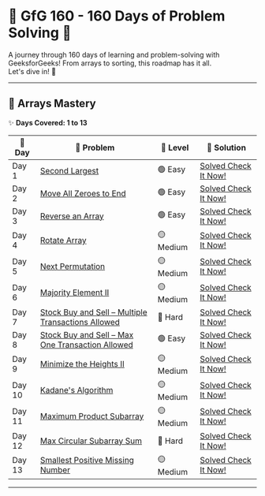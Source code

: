 # 🐤 GfG 160 - 160 Days of Problem Solving 🐤

A journey through 160 days of learning and problem-solving with GeeksforGeeks! From arrays to sorting, this roadmap has it all.  
Let's dive in! 🚀  

---

## 🚀 Arrays Mastery  

✨ **Days Covered: 1 to 13**  

| 🌟 Day   | 🧩 Problem                                        | 🚀 Level  | 🔗 Solution               |
|---------|--------------------------------------------------|----------|--------------------------|
| Day 1   | [Second Largest]((day_1_second_largest.java)  )| 🟢 Easy   | [Solved Check It Now!]((day_1_second_largest.java)) |
| Day 2   | [Move All Zeroes to End](./day_2_Move_All_Zeroes_to_End.java)                      | 🟢 Easy   | [Solved Check It Now!](./day_2_Move_All_Zeroes_to_End.java) |
| Day 3   | [Reverse an Array](./day_3_reverse_array.java)                            | 🟢 Easy   | [Solved Check It Now!](./day_3_reverse_array.java) |
| Day 4   | [Rotate Array](./day_4_rotate_array.java)                                | 🟡 Medium | [Solved Check It Now!](./day_4_rotate_array.java) |
| Day 5   | [Next Permutation](./day_5_Next_Permutation.cpp)                            | 🟡 Medium | [Solved Check It Now!](./day_5_Next_Permutation.cpp) |
| Day 6   | [Majority Element II](./day_6_Majority_Element_II)                         | 🟡 Medium | [Solved Check It Now!](./day_6_Majority_Element_II) |
| Day 7   | [Stock Buy and Sell – Multiple Transactions Allowed](./day_7_Stock_Buy_and_Sell_Multiple_Transaction_Allowed.java) | 🔴 Hard   | [Solved Check It Now!](./day_7_Stock_Buy_and_Sell_Multiple_Transaction_Allowed.java) |
| Day 8   | [Stock Buy and Sell – Max One Transaction Allowed](./day_8_Stock_Buy_and_Sell_Max_one_Transaction_Allowed.java) | 🟢 Easy   | [Solved Check It Now!](./day_8_Stock_Buy_and_Sell_Max_one_Transaction_Allowed.java) |
| Day 9   | [Minimize the Heights II](./day_9_Minimize_the_Heights_II.java)                     | 🟡 Medium | [Solved Check It Now!](./day_9_Minimize_the_Heights_II.java) |
| Day 10  | [Kadane's Algorithm](./day_10_Kadane_s_Algorithm.java)                          | 🟡 Medium | [Solved Check It Now!](./day_10_Kadane_s_Algorithm.java) |
| Day 11  | [Maximum Product Subarray](./day_11_Maximum_Product_Subarray.java)                    | 🟡 Medium | [Solved Check It Now!](./day_11_Maximum_Product_Subarray.java) |
| Day 12  | [Max Circular Subarray Sum](./day_12_Max_Circular_Subarray_Sum.java)                   | 🔴 Hard   | [Solved Check It Now!](./day_12_Max_Circular_Subarray_Sum.java) |
| Day 13  | [Smallest Positive Missing Number](./day_13_Smallest_Positive_Missing_Number.java)            | 🟡 Medium | [Solved Check It Now!](./day_13_Smallest_Positive_Missing_Number.java) |

---
